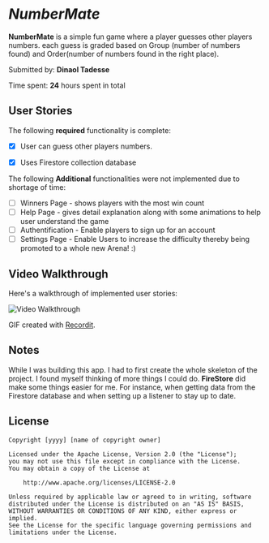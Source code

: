 # *NumberMate*

**NumberMate** is a simple fun game where a player guesses other players numbers. each guess is graded based on Group (number of numbers found) and Order(number of numbers found in the right place).

Submitted by: **Dinaol Tadesse**

Time spent: **24** hours spent in total

## User Stories

The following **required** functionality is complete:

* [x] User can guess other players numbers.
* [x] Uses Firestore collection database


The following **Additional** functionalities were not implemented due to shortage of time:

* [ ] Winners Page - shows players with the most win count
* [ ] Help Page - gives detail explanation along with some animations to help user understand the game
* [ ] Authentification - Enable players to sign up for an account
* [ ] Settings Page - Enable Users to increase the difficulty thereby being promoted to a whole new Arena! :)

## Video Walkthrough 

Here's a walkthrough of implemented user stories:

<img src='http://g.recordit.co/iLTC83xT6v.gif' title='Video Walkthrough' />

GIF created with [Recordit](http://www.record.it/).

## Notes
While I was building this app. I had to first create the whole skeleton of the project. I found myself thinking of more things I could do. **FireStore** did make some things easier for me. For instance, when getting data from the  Firestore database and when setting up a listener to stay up to date.

## License

    Copyright [yyyy] [name of copyright owner]

    Licensed under the Apache License, Version 2.0 (the "License");
    you may not use this file except in compliance with the License.
    You may obtain a copy of the License at

        http://www.apache.org/licenses/LICENSE-2.0

    Unless required by applicable law or agreed to in writing, software
    distributed under the License is distributed on an "AS IS" BASIS,
    WITHOUT WARRANTIES OR CONDITIONS OF ANY KIND, either express or implied.
    See the License for the specific language governing permissions and
    limitations under the License.
